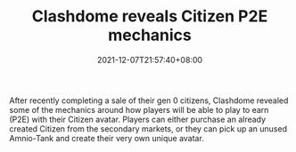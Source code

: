 ﻿---
title: "Clashdome reveals Citizen P2E mechanics"
date: 2021-12-07T21:57:40+08:00
lastmod: 2021-12-07T16:45:40+08:00
draft: false
authors: ["Serene"]
description: "After recently completing a sale of their gen 0 citizens, Clashdome revealed some of the mechanics around how players will be able to play to earn (P2E) with their Citizen avatar. Players can either purchase an already created Citizen from the secondary markets, or they can pick up an unused Amnio-Tank and create their very own unique avatar."
featuredImage: "clashdome-reveals-citizen-p2e-mechanics.jpeg"
tags: ["Virtual World","Play to Earn"]
categories: ["news"]
news: ["Virtual World"]
weight: 
lightgallery: true
pinned: false
recommend: false
recommend1: false
---

After recently completing a sale of their gen 0 citizens, Clashdome revealed some of the mechanics around how players will be able to play to earn (P2E) with their Citizen avatar. Players can either purchase an already created Citizen from the secondary markets, or they can pick up an unused Amnio-Tank and create their very own unique avatar.

<!--more-->

